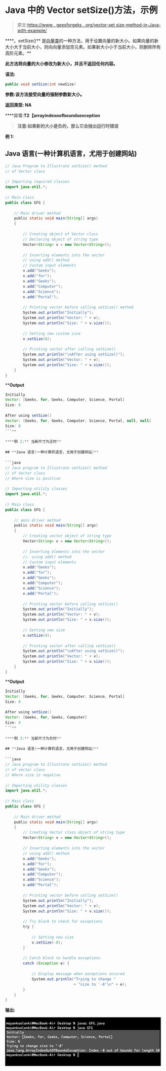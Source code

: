 # Java 中的 Vector setSize()方法，示例

> 原文:[https://www . geesforgeks . org/vector-set size-method-in-Java-with-example/](https://www.geeksforgeeks.org/vector-setsize-method-in-java-with-example/)

[](https://www.geeksforgeeks.org/java-util-vector-class-java/)****。setSize()** 是[向量类](https://www.geeksforgeeks.org/java-util-vector-class-java/)的一种方法，用于设置向量的新大小。如果向量的新大小大于当前大小，则向向量添加空元素。如果新大小小于当前大小，则删除所有高阶元素。**

**此方法将向量的大小修改为新大小，并且不返回任何内容。**

****语法:****

```java
public void setSize(int newSize)
```

****参数:**该方法接受向量的强制参数**新大小**。**

****返回类型:** NA**

****异常:**T2【arrayindexoofboundsexception**

> ****注意:**如果新的大小是负的，那么它会抛出**运行时错误****

****例 1:****

## **Java 语言(一种计算机语言，尤用于创建网站)**

```java
// Java Program to Illustrate setSize() method
// of Vector class

// Importing required classes
import java.util.*;

// Main class
public class GFG {

    // Main driver method
    public static void main(String[] args)
    {

        // Creating object of Vector class
        // Declaring object of string type
        Vector<String> v = new Vector<String>();

        // Inserting elements into the vector
        // using add() method
        // Custom input elements
        v.add("Geeks");
        v.add("for");
        v.add("Geeks");
        v.add("Computer");
        v.add("Science");
        v.add("Portal");

        // Printing vector before calling setSize() method
        System.out.println("Initially");
        System.out.println("Vector: " + v);
        System.out.println("Size: " + v.size());

        // Setting new custom size
        v.setSize(8);

        // Printing vector after calling setSize()
        System.out.println("\nAfter using setSize()");
        System.out.println("Vector: " + v);
        System.out.println("Size: " + v.size());
    }
}
```

****Output**

```java
Initially
Vector: [Geeks, for, Geeks, Computer, Science, Portal]
Size: 6

After using setSize()
Vector: [Geeks, for, Geeks, Computer, Science, Portal, null, null]
Size: 8
```** 

****例 2:** 当新尺寸为正时**

## **Java 语言(一种计算机语言，尤用于创建网站)**

```java
// Java program to Illustrate setSize() method
// of Vector class
// Where size is positive

// Importing utility classes
import java.util.*;

// Main class
public class GFG {

    // amin driver method
    public static void main(String[] args)
    {
        // Creating vector object of string type
        Vector<String> v = new Vector<String>();

        // Inserting elements into the vector
        //. using add() method
        // Custom input elements
        v.add("Geeks");
        v.add("for");
        v.add("Geeks");
        v.add("Computer");
        v.add("Science");
        v.add("Portal");

        // Printing vector before calling setSize()
        System.out.println("Initially");
        System.out.println("Vector: " + v);
        System.out.println("Size: " + v.size());

        // Setting new size
        v.setSize(4);

        // Printing vector after calling setSize()
        System.out.println("\nAfter using setSize()");
        System.out.println("Vector: " + v);
        System.out.println("Size: " + v.size());
    }
}
```

****Output**

```java
Initially
Vector: [Geeks, for, Geeks, Computer, Science, Portal]
Size: 6

After using setSize()
Vector: [Geeks, for, Geeks, Computer]
Size: 4
```** 

****例 3:** 当新尺寸为负时**

## **Java 语言(一种计算机语言，尤用于创建网站)**

```java
// Java program to Illustrate setSize() method
// of vector class
// Where size is negative

// Importing utility classes
import java.util.*;

// Main class
public class GFG {

    // Main driver method
    public static void main(String[] args)
    {
        // Creating Vector class object of string type
        Vector<String> v = new Vector<String>();

        // Inserting elements into the vector
        // using add() method
        v.add("Geeks");
        v.add("for");
        v.add("Geeks");
        v.add("Computer");
        v.add("Science");
        v.add("Portal");

        // Printing vector before calling setSize()
        System.out.println("Initially");
        System.out.println("Vector: " + v);
        System.out.println("Size: " + v.size());

        // Try block to check for exceptions
        try {

            // Setting new size
            v.setSize(-8);
        }

        // Catch block to handle exceptions
        catch (Exception e) {

            // Display message when exceptions occured
            System.out.println("Trying to change "
                               + "size to '-8'\n" + e);
        }
    }
}
```

****输出:****

**![](img/a003be1f240721b7001bb20a5aaf8c6f.png)**
